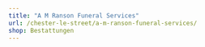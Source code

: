 ```yaml
---
title: "A M Ranson Funeral Services"
url: /chester-le-street/a-m-ranson-funeral-services/
shop: Bestattungen
---
```


